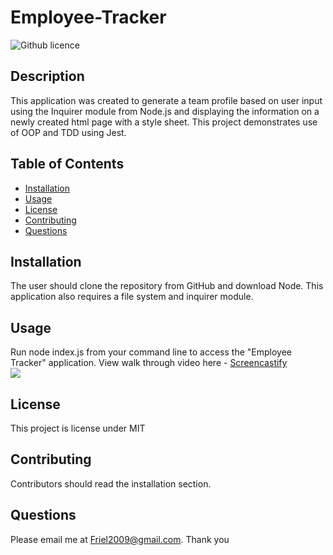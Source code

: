 # Employee-Tracker
![Github licence](http://img.shields.io/badge/license-MIT-blue.svg)

## Description 
This application was created to generate a team profile based on user input using the Inquirer module from Node.js and displaying the information on a newly created html page with a style sheet. This project demonstrates use of OOP and TDD using Jest. 
 
## Table of Contents
* [Installation](#installation)
* [Usage](#usage)
* [License](#license)
* [Contributing](#contributing)
* [Questions](#questions)

## Installation 
The user should clone the repository from GitHub and download Node. This application also requires a file system and inquirer module. 

## Usage 
Run node index.js from your command line to access the "Employee Tracker" application.
View walk through video here - [Screencastify]()<br>
<img src="./assets/TeamProfile.png">

## License 
This project is license under MIT

## Contributing 
Contributors should read the installation section. 

## Questions
Please email me at Friel2009@gmail.com.  Thank you